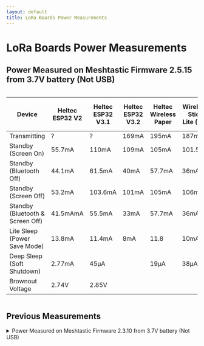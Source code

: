 ```yaml
---
layout: default
title: LoRa Boards Power Measurements
---
```


# LoRa Boards Power Measurements

## Power Measured on Meshtastic Firmware 2.5.15 from 3.7V battery (Not USB)

<div style="overflow-x: auto;">
  <table>
    <thead>
      <tr>
        <th>Device</th>
        <th>Heltec ESP32 V2</th>
        <th>Heltec ESP32 V3.1</th>
        <th>Heltec ESP32 V3.2</th>
        <th>Heltec Wireless Paper</th>
        <th>Wireless Stick Lite (V3)</th>
        <th>Heltec Wireless Tracker</th>
        <th>Heltec Vision Master E213</th>
        <th>Heltec Vision Master E290</th>
        <th>Heltec Vision Master T190</th>
        <th>Heltec Mesh Node T114</th>
        <th>Faketec</th>
        <th>T-Deck</th>
        <th>RAK nRF52840</th>
      </tr>
    </thead>
    <tbody>
      <tr>
        <td>Transmitting</td>
        <td>?</td><!--Heltec V2-->
        <td>?</td><!--Heltec V3-->
        <td>169mA</td><!--Heltec V3.2-->
        <td>195mA</td><!--Wireless Paper-->
        <td>187mA</td><!--Wireless Stick Lite-->
        <td>?</td><!--Wireless Tracker-->
        <td>?</td><!--VME213-->
        <td>176mA</td><!--VME290-->
        <td>?</td><!--VMET190-->
        <td>?</td><!--T114-->
        <td>64mA</td><!--Faketec-->
        <td>?</td><!--T-Deck-->
        <td>?</td><!--RAKRAK19007-->
      </tr>
      <tr>
        <td>Standby (Screen On)</td>
        <td>55.7mA</td><!--Heltec V2-->
        <td>110mA</td><!--Heltec V3-->
        <td>109mA</td><!--Heltec V3.2-->
        <td>105mA</td><!--Wireless Paper-->
        <td>101.5mA</td><!--Wireless Stick Lite-->
        <td>163mA</td><!--Wireless Tracker-->
        <td>106mA</td><!--VME213-->
        <td>110mA</td><!--VME290-->
        <td>128mA</td><!--VMET190-->
        <td>20.4mA</td><!--T114-->
        <td>11mA</td><!--Faketec-->
        <td>140mA</td><!--T-Deck-->
        <td>-</td><!--RAKRAK19007-->
      </tr>
      <tr>
        <td>Standby (Bluetooth Off)</td>
        <td>44.1mA</td><!--Heltec V2-->
        <td>61.5mA</td><!--Heltec V3-->
        <td>40mA</td><!--Heltec V3.2-->
        <td>57.7mA</td><!--Wireless Paper-->
        <td>36mA</td><!--Wireless Stick Lite-->
        <td>115mA</td><!--Wireless Tracker-->
        <td>39mA</td><!--VME213-->
        <td>62mA</td><!--VME290-->
        <td>82.4mA</td><!--VMET190-->
        <td>20.1mA</td><!--T114-->
        <td>11mA</td><!--Faketec-->
        <td>96.6mA</td><!--T-Deck-->
        <td>6.9mA</td><!--RAKRAK19007-->
      </tr>
      <tr>
        <td>Standby (Screen Off)</td>
        <td>53.2mA</td><!--Heltec V2-->
        <td>103.6mA</td><!--Heltec V3-->
        <td>101mA</td><!--Heltec V3.2-->
        <td>105mA</td><!--Wireless Paper-->
        <td>106mA</td><!--Wireless Stick Lite-->
        <td>144mA</td><!--Wireless Tracker-->
        <td>106mA</td><!--VME213-->
        <td>110mA</td><!--VME290-->
        <td>114mA</td><!--VMET190-->
        <td>9.3mA</td><!--T114-->
        <td>5mA</td><!--Faketec-->
        <td>113mA</td><!--T-Deck-->
        <td>7mA</td><!--RAKRAK19007-->
      </tr>
      <tr>
        <td>Standby (Bluetooth & Screen Off)</td>
        <td>41.5mAmA</td><!--Heltec V2-->
        <td>55.5mA</td><!--Heltec V3-->
        <td>33mA</td><!--Heltec V3.2-->
        <td>57.7mA</td><!--Wireless Paper-->
        <td>36mA</td><!--Wireless Stick Lite-->
        <td>99mA</td><!--Wireless Tracker-->
        <td>39mA</td><!--VME213-->
        <td>62mA</td><!--VME290-->
        <td>66.9mA</td><!--VMET190-->
        <td>9.2</td><!--T114-->
        <td>5mA</td><!--Faketec-->
        <td>70mA</td><!--T-Deck-->
        <td>6.9mA</td><!--RAKRAK19007-->
      </tr>
      <tr>
        <td>Lite Sleep (Power Save Mode)</td>
        <td>13.8mA</td><!--Heltec V2-->
        <td>11.4mA</td><!--Heltec V3-->
        <td>8mA</td><!--Heltec V3.2-->
        <td>11.8</td><!--Wireless Paper-->
        <td>10mA</td><!--Wireless Stick Lite-->
        <td>53mA</td><!--Wireless Tracker-->
        <td>9mA</td><!--VME213-->
        <td>11.2mA</td><!--VME290-->
        <td>16.7mA</td><!--VMET190-->
        <td>?</td><!--T114-->
        <td>5mA</td><!--Faketec-->
        <td>27.3mA</td><!--T-Deck-->
        <td>7mA</td><!--RAKRAK19007-->
      </tr>
      <tr>
        <td>Deep Sleep (Soft Shutdown)</td>
        <td>2.77mA</td><!--Heltec V2-->
        <td>45μA</td><!--Heltec V3-->
        <td></td><!--Heltec V3.2-->
        <td>19μA</td><!--Wireless Paper-->
        <td>38μA</td><!--Wireless Stick Lite-->
        <td>20μA</td><!--Wireless Tracker-->
        <td>?</td><!--VME213-->
        <td>16μA</td><!--VME290-->
        <td>163μA</td><!--VMET190-->
        <td>1mA</td><!--T114-->
        <td>0.3μA</td><!--Faketec-->
        <td>39.8mA</td><!--T-Deck-->
        <td>5μA</td><!--RAKRAK19007-->
      </tr>
      <tr>
        <td>Brownout Voltage</td>
        <td>2.74V</td><!--Heltec V2-->
        <td>2.85V</td><!--Heltec V3-->
        <td></td><!--Heltec V3.2-->
        <td></td><!--Wireless Paper-->
        <td></td><!--Wireless Stick Lite-->
        <td>2.83V</td><!--Wireless Tracker-->
        <td></td><!--VME213-->
        <td>2.63V</td><!--VME290-->
        <td></td><!--VMET190-->
        <td></td><!--T114-->
        <td></td><!--Faketec-->
        <td>2.71V</td><!--T-Deck-->
        <td></td><!--RAKRAK19007-->
      </tr>
    </tbody>
  </table>
</div>

## Previous Measurements

<details>
  <summary>Power Measured on Meshtastic Firmware 2.3.10 from 3.7V battery (Not USB)</summary>
  
  <div style="overflow-x: auto;">
    <table>
      <thead>
        <tr>
          <th>Device</th>
          <th>Heltec ESP32 V2</th>
          <th>Heltec ESP32 V3</th>
          <th>Heltec Wireless Paper</th>
          <th>Wireless Stick Lite (V3)</th>
          <th>Heltec Wireless Tracker</th>
          <th>Heltec Capsule Sensor V3</th>
          <th>Heltec Vision Master E213</th>
          <th>T-Deck</th>
          <th>RAK nRF52840</th>
        </tr>
      </thead>
      <tbody>
        <tr>
          <td>Transmitting</td>
          <td>163mA</td><!--Heltec V2-->
          <td>267mA</td><!--Heltec V3-->
          <td>263mA</td><!--Wireless Paper-->
          <td>261mA</td><!--Wireless Stick Lite-->
          <td>332mA</td><!--Wireless Tracker-->
          <td>?</td><!--Capsule Sensor V3-->
          <td>226mA</td><!--VME213-->
          <td>162mA</td><!--T-Deck-->
          <td>88mA</td><!--RAKRAK19007-->
        </tr>
        <tr>
          <td>Standby (Screen On)</td>
          <td>57mA</td><!--Heltec V2-->
          <td>110mA</td><!--Heltec V3-->
          <td>101mA</td><!--Wireless Paper-->
          <td>N/A</td><!--Wireless Stick Lite-->
          <td>168mA</td><!--Wireless Tracker-->
          <td>?</td><!--Capsule Sensor V3-->
          <td>110mA</td><!--VME213-->
          <td>138mA</td><!--T-Deck-->
          <td>N/A</td><!--RAKRAK19007-->
        </tr>
        <tr>
          <td>Standby (Bluetooth Off)</td>
          <td>?</td><!--Heltec V2-->
          <td>43mA</td><!--Heltec V3-->
          <td>?</td><!--Wireless Paper-->
          <td>?</td><!--Wireless Stick Lite-->
          <td>?</td><!--Wireless Tracker-->
          <td></td><!--Capsule Sensor V3-->
          <td>?</td><!--VME213-->
          <td>?</td><!--T-Deck-->
          <td>?</td><!--RAKRAK19007-->
        </tr>
        <tr>
          <td>Standby (Screen Off)</td>
          <td>54mA</td><!--Heltec V2-->
          <td>103mA</td><!--Heltec V3-->
          <td>101mA</td><!--Wireless Paper-->
          <td>104.5mA</td><!--Wireless Stick Lite-->
          <td>148mA</td><!--Wireless Tracker-->
          <td>?</td><!--Capsule Sensor V3-->
          <td></td><!--VME213-->
          <td>113mA</td><!--T-Deck-->
          <td>12mA</td><!--RAKRAK19007-->
        </tr>
        <tr>
          <td>Lite Sleep (Power Save Mode)</td>
          <td>14mA</td><!--Heltec V2-->
          <td>11mA</td><!--Heltec V3-->
          <td>12.3mA</td><!--Wireless Paper-->
          <td>11.8mA</td><!--Wireless Stick Lite-->
          <td>55mA</td><!--Wireless Tracker-->
          <td>?</td><!--Capsule Sensor V3-->
          <td></td><!--VME213-->
          <td>29mA</td><!--T-Deck-->
          <td>7mA</td><!--RAKRAK19007-->
        </tr>
        <tr>
          <td>Deep Sleep (Soft Shutdown)</td>
          <td>2.68mA</td><!--Heltec V2-->
          <td>34μA</td><!--Heltec V3-->
          <td>16μA</td><!--Wireless Paper-->
          <td>30μA</td><!--Wireless Stick Lite-->
          <td>22μA</td><!--Wireless Tracker-->
          <td>?</td><!--Capsule Sensor V3-->
          <td></td><!--VME213-->
          <td>Has Power Switch</td><!--T-Deck-->
          <td>2μA</td><!--RAKRAK19007-->
        </tr>
      </tbody>
    </table>
  </div>
</details>
